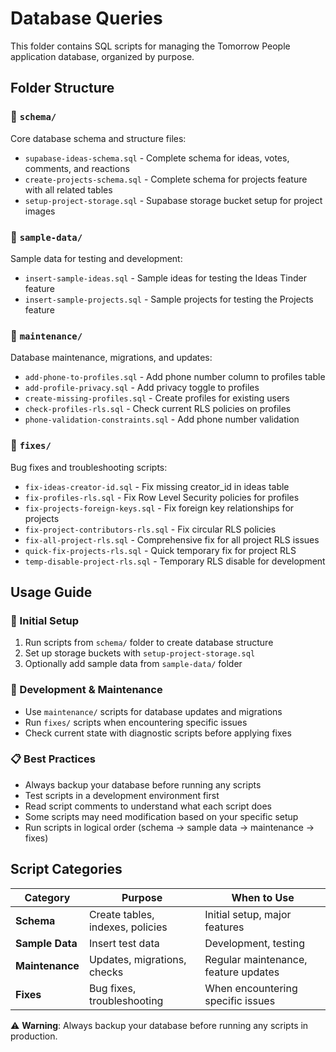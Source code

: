 # Database Queries

This folder contains SQL scripts for managing the Tomorrow People application database, organized by purpose.

## Folder Structure

### 📁 `schema/`
Core database schema and structure files:
- `supabase-ideas-schema.sql` - Complete schema for ideas, votes, comments, and reactions
- `create-projects-schema.sql` - Complete schema for projects feature with all related tables  
- `setup-project-storage.sql` - Supabase storage bucket setup for project images

### 📁 `sample-data/`
Sample data for testing and development:
- `insert-sample-ideas.sql` - Sample ideas for testing the Ideas Tinder feature
- `insert-sample-projects.sql` - Sample projects for testing the Projects feature

### 📁 `maintenance/`
Database maintenance, migrations, and updates:
- `add-phone-to-profiles.sql` - Add phone number column to profiles table
- `add-profile-privacy.sql` - Add privacy toggle to profiles
- `create-missing-profiles.sql` - Create profiles for existing users
- `check-profiles-rls.sql` - Check current RLS policies on profiles
- `phone-validation-constraints.sql` - Add phone number validation

### 📁 `fixes/`
Bug fixes and troubleshooting scripts:
- `fix-ideas-creator-id.sql` - Fix missing creator_id in ideas table
- `fix-profiles-rls.sql` - Fix Row Level Security policies for profiles
- `fix-projects-foreign-keys.sql` - Fix foreign key relationships for projects
- `fix-project-contributors-rls.sql` - Fix circular RLS policies
- `fix-all-project-rls.sql` - Comprehensive fix for all project RLS issues
- `quick-fix-projects-rls.sql` - Quick temporary fix for project RLS
- `temp-disable-project-rls.sql` - Temporary RLS disable for development

## Usage Guide

### 🚀 Initial Setup
1. Run scripts from `schema/` folder to create database structure
2. Set up storage buckets with `setup-project-storage.sql`
3. Optionally add sample data from `sample-data/` folder

### 🔧 Development & Maintenance
- Use `maintenance/` scripts for database updates and migrations
- Run `fixes/` scripts when encountering specific issues
- Check current state with diagnostic scripts before applying fixes

### 📋 Best Practices
- Always backup your database before running any scripts
- Test scripts in a development environment first
- Read script comments to understand what each script does
- Some scripts may need modification based on your specific setup
- Run scripts in logical order (schema → sample data → maintenance → fixes)

## Script Categories

| Category | Purpose | When to Use |
|----------|---------|-------------|
| **Schema** | Create tables, indexes, policies | Initial setup, major features |
| **Sample Data** | Insert test data | Development, testing |
| **Maintenance** | Updates, migrations, checks | Regular maintenance, feature updates |
| **Fixes** | Bug fixes, troubleshooting | When encountering specific issues |

⚠️ **Warning**: Always backup your database before running any scripts in production.